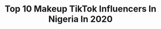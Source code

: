 ---
title: Top 10 Makeup TikTok Influencers In Nigeria In 2020
description: >-
  Find top makeup TikTok influencers in Nigeria in 2020. Most popular hashtags: #dance #africa #acting #makeuptutorial.
platform: TikTok
profiles:
  - username: "cyrilna_n"
    fullname: >-
      cyrilna_n
    location: "Nigeria"
    followers: 15739
    engagement: 1282
    commentsToLikes: 0.074008
    id: ck9107jtvgpcc0j78dusyp47q
    verified: false
    hashtags: "#outfitchallenge, #15sfitness, #transformation, #eyeshadow"
  - username: "obiekwe_retta"
    fullname: >-
      Loretta
    location: "Nigeria"
    followers: 8991
    engagement: 1187
    commentsToLikes: 0.057696
    id: ck9116r1wkmyt0j78ro6muq33
    verified: false
    hashtags: "#savage, #singing, #afrobeat, #odumeje"
  - username: "vickyforr"
    fullname: >-
      vicky_fortunatus
    location: "Nigeria"
    followers: 7560
    engagement: 1256
    commentsToLikes: 0.042075
    id: ck9107a6ogmne0j78ugv4mjj5
    verified: false
    hashtags: "#followmepls, #dancechallenge, #followmeplease, #dreamgirl"
  - username: "enioluwa"
    fullname: >-
      📍Eni
    location: "Nigeria"
    followers: 4507
    engagement: 878
    commentsToLikes: 0.029459
    id: ck9k6x8yx2ng20j78uein2fmy
    verified: false
    hashtags: "#toxic, #joeboy, #thankyou, #blackbeauty"
  - username: "fauzaahh"
    fullname: >-
      Fauzah Babadia
    location: "Nigeria"
    followers: 110302
    engagement: 1588
    commentsToLikes: 0.006059
    id: ck91001wyfuqd0j78ekpcn6ed
    verified: true
    hashtags: "#foryoupage, #makeuptutorial, #makeuphacks, #nyehh"
  - username: "miss_ejiga"
    fullname: >-
      Jemima Ejiga
    location: "Nigeria"
    followers: 10142
    engagement: 906
    commentsToLikes: 0.020378
    id: ck9116opukmcf0j78m2mduqnl
    verified: false
    hashtags: "#howisound, #contour, #beautymode, #bipolar"
  - username: "flossynaci"
    fullname: >-
      Flossynaci
    location: "Nigeria"
    followers: 324936
    engagement: 1875
    commentsToLikes: 0.029913
    id: ck8qpcd862vv10j78u0sz141i
    verified: true
    hashtags: "#greenscreenvideo, #kid, #makeup"
  - username: "reginaeigbe"
    fullname: >-
      Regina
    location: "Nigeria"
    followers: 37676
    engagement: 1231
    commentsToLikes: 0.024298
    id: ck9addasdws7i0j78ssqob4qp
    verified: false
    hashtags: "#dancehall, #naturalhair, #legwork, #wizkid"
  - username: "lizzygold4real"
    fullname: >-
      Lizzygoldofficial
    location: "Nigeria"
    followers: 36224
    engagement: 885
    commentsToLikes: 0.028512
    id: ckae964y9p9ya0i780m92l31u
    verified: false
    hashtags: "#lines, #sing, #viral, #female"
  - username: "tinanutcrazy"
    fullname: >-
      Tina Samuel
    location: "Nigeria"
    followers: 58150
    engagement: 1019
    commentsToLikes: 0.018168
    id: ck90z7dakcup00j782nf3in88
    verified: false
    hashtags: "#viralvideo, #makeuptutorial, #fashion, #duet"
---